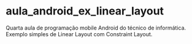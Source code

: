 # aula_android_ex_linear_layout
Quarta aula de programação mobile Android do técnico de informática. Exemplo simples de Linear Layout com Constraint Layout.
